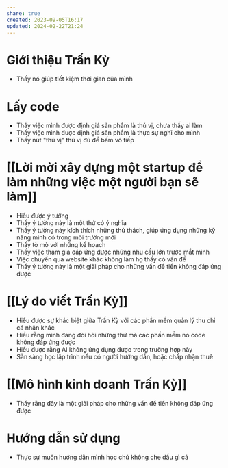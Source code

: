 ```yaml
---
share: true
created: 2023-09-05T16:17
updated: 2024-02-22T21:24
---
```

# Giới thiệu Trấn Kỳ
- Thấy nó giúp tiết kiệm thời gian của mình
# Lấy code
- Thấy việc mình được định giá sản phẩm là thú vị, chưa thấy ai làm
- Thấy việc mình được định giá sản phẩm là thực sự nghĩ cho mình
- Thấy nút "thú vị" thú vị đủ để bấm vô tiếp
# [[Lời mời xây dựng một startup để làm những việc một người bạn sẽ làm]]
- Hiểu được ý tưởng
- Thấy ý tưởng này là một thứ có ý nghĩa
- Thấy ý tưởng này kích thích những thử thách, giúp ứng dụng những kỹ năng mình có trong môi trường mới
- Thấy tò mò với những kế hoạch
- Thấy việc tham gia đáp ứng được những nhu cầu lớn trước mắt mình
- Việc chuyển qua website khác không làm họ thấy có vấn đề
- Thấy ý tưởng này là một giải pháp cho những vấn đề tiền không đáp ứng được

# [[Lý do viết Trấn Kỳ]]
- Hiểu được sự khác biệt giữa Trấn Kỳ với các phần mềm quản lý thu chi cá nhân khác
- Hiểu rằng mình đang đòi hỏi những thứ mà các phần mềm no code không đáp ứng được
- Hiểu được rằng AI không ứng dụng được trong trường hợp này
- Sẵn sàng học lập trình nếu có người hướng dẫn, hoặc chấp nhận thuê

# [[Mô hình kinh doanh Trấn Kỳ]]
- Thấy rằng đây là một giải pháp cho những vấn đề tiền không đáp ứng được

# Hướng dẫn sử dụng
- Thực sự muốn hướng dẫn mình học chứ không che dấu gì cả